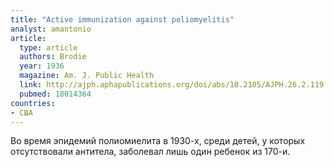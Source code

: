 ```yaml
---
title: "Active immunization against poliomyelitis"
analyst: amantonio
article:
  type: article
  authors: Brodie
  year: 1936
  magazine: Am. J. Public Health
  link: http://ajph.aphapublications.org/doi/abs/10.2105/AJPH.26.2.119
  pubmed: 18014364
countries:
- США
---
```


Во время эпидемий полиомиелита в 1930-х, среди детей, у которых отсутствовали антитела, заболевал лишь один ребенок из 170-и.
